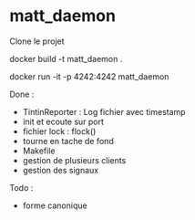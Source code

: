 # matt_daemon

Clone le projet

docker build -t matt_daemon .

docker run -it -p 4242:4242 matt_daemon




Done :
- TintinReporter : Log fichier avec timestamp
- init et ecoute sur port
- fichier lock : flock()
- tourne en tache de fond 
- Makefile
- gestion de plusieurs clients
- gestion des signaux

Todo :
- forme canonique

